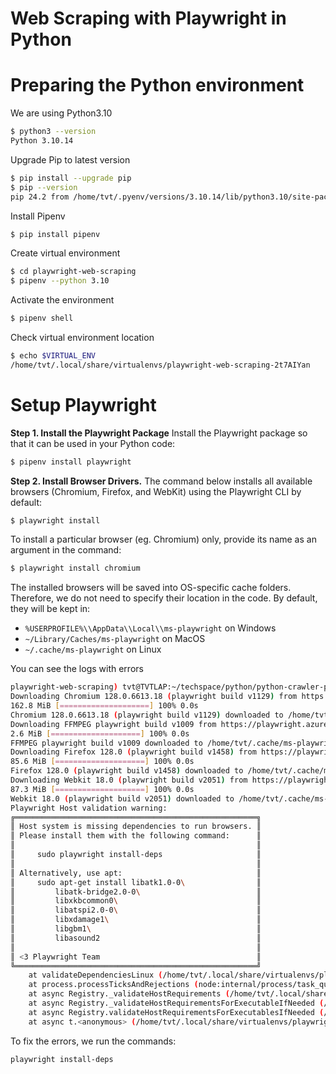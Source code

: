 # Web Scraping with Playwright in Python


# Preparing the Python environment

We are using Python3.10
```sh
$ python3 --version
Python 3.10.14
```

Upgrade Pip to latest version
```sh
$ pip install --upgrade pip
$ pip --version
pip 24.2 from /home/tvt/.pyenv/versions/3.10.14/lib/python3.10/site-packages/pip (python 3.10)
```

Install Pipenv
```sh
$ pip install pipenv
```

Create virtual environment
```sh
$ cd playwright-web-scraping
$ pipenv --python 3.10
```

Activate the environment
```sh
$ pipenv shell
```

Check virtual environment location
```sh
$ echo $VIRTUAL_ENV
/home/tvt/.local/share/virtualenvs/playwright-web-scraping-2t7AIYan
```

# Setup Playwright

**Step 1. Install the Playwright Package**
Install the Playwright package so that it can be used in your Python code:
```sh
$ pipenv install playwright
```

**Step 2. Install Browser Drivers.**
The command below installs all available browsers (Chromium, Firefox, and WebKit) using the Playwright CLI by default:
```sh
$ playwright install
```

To install a particular browser (eg. Chromium) only, provide its name as an argument in the command:
```sh
$ playwright install chromium
```

The installed browsers will be saved into OS-specific cache folders. Therefore, we do not need to specify their location in the code. By default, they will be kept in:

* `%USERPROFILE%\\AppData\\Local\\ms-playwright` on Windows
* `~/Library/Caches/ms-playwright` on MacOS
* `~/.cache/ms-playwright` on Linux

You can see the logs with errors
```sh
playwright-web-scraping) tvt@TVTLAP:~/techspace/python/python-crawler-practices/playwright-web-scraping$ playwright install
Downloading Chromium 128.0.6613.18 (playwright build v1129) from https://playwright.azureedge.net/builds/chromium/1129/chromium-linux.zip
162.8 MiB [====================] 100% 0.0s
Chromium 128.0.6613.18 (playwright build v1129) downloaded to /home/tvt/.cache/ms-playwright/chromium-1129
Downloading FFMPEG playwright build v1009 from https://playwright.azureedge.net/builds/ffmpeg/1009/ffmpeg-linux.zip
2.6 MiB [====================] 100% 0.0s
FFMPEG playwright build v1009 downloaded to /home/tvt/.cache/ms-playwright/ffmpeg-1009
Downloading Firefox 128.0 (playwright build v1458) from https://playwright.azureedge.net/builds/firefox/1458/firefox-ubuntu-22.04.zip
85.6 MiB [====================] 100% 0.0s
Firefox 128.0 (playwright build v1458) downloaded to /home/tvt/.cache/ms-playwright/firefox-1458
Downloading Webkit 18.0 (playwright build v2051) from https://playwright.azureedge.net/builds/webkit/2051/webkit-ubuntu-22.04.zip
87.3 MiB [====================] 100% 0.0s
Webkit 18.0 (playwright build v2051) downloaded to /home/tvt/.cache/ms-playwright/webkit-2051
Playwright Host validation warning: 
╔══════════════════════════════════════════════════════╗
║ Host system is missing dependencies to run browsers. ║
║ Please install them with the following command:      ║
║                                                      ║
║     sudo playwright install-deps                     ║
║                                                      ║
║ Alternatively, use apt:                              ║
║     sudo apt-get install libatk1.0-0\                ║
║         libatk-bridge2.0-0\                          ║
║         libxkbcommon0\                               ║
║         libatspi2.0-0\                               ║
║         libxdamage1\                                 ║
║         libgbm1\                                     ║
║         libasound2                                   ║
║                                                      ║
║ <3 Playwright Team                                   ║
╚══════════════════════════════════════════════════════╝
    at validateDependenciesLinux (/home/tvt/.local/share/virtualenvs/playwright-web-scraping-2t7AIYan/lib/python3.10/site-packages/playwright/driver/package/lib/server/registry/dependencies.js:216:9)
    at process.processTicksAndRejections (node:internal/process/task_queues:95:5)
    at async Registry._validateHostRequirements (/home/tvt/.local/share/virtualenvs/playwright-web-scraping-2t7AIYan/lib/python3.10/site-packages/playwright/driver/package/lib/server/registry/index.js:575:43)
    at async Registry._validateHostRequirementsForExecutableIfNeeded (/home/tvt/.local/share/virtualenvs/playwright-web-scraping-2t7AIYan/lib/python3.10/site-packages/playwright/driver/package/lib/server/registry/index.js:673:7)
    at async Registry.validateHostRequirementsForExecutablesIfNeeded (/home/tvt/.local/share/virtualenvs/playwright-web-scraping-2t7AIYan/lib/python3.10/site-packages/playwright/driver/package/lib/server/registry/index.js:662:43)
    at async t.<anonymous> (/home/tvt/.local/share/virtualenvs/playwright-web-scraping-2t7AIYan/lib/python3.10/site-packages/playwright/driver/package/lib/cli/program.js:119:7)
```

To fix the errors, we run the commands:
```sh
playwright install-deps
```